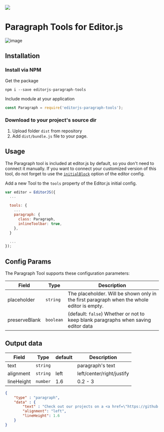 ![](https://badgen.net/badge/Editor.js/v2.0/blue)

# Paragraph Tools for Editor.js

![image](https://i.ibb.co/vdBTP1r/2022-08-02-17-41-13.png)

## Installation

### Install via NPM

Get the package

```shell
npm i --save editorjs-paragraph-tools
```

Include module at your application

```javascript
const Paragraph = require('editorjs-paragraph-tools');
```

### Download to your project's source dir

1. Upload folder `dist` from repository
2. Add `dist/bundle.js` file to your page.

## Usage

The Paragraph tool is included at editor.js by default, so you don't need to connect it manually.
If you want to connect your customized version of this tool, do not forget to use the [`initialBlock`](https://editorjs.io/configuration#change-the-default-block)
option of the editor config.

Add a new Tool to the `tools` property of the Editor.js initial config.

```javascript
var editor = EditorJS({
  ...

  tools: {
    ...
    paragraph: {
      class: Paragraph,
      inlineToolbar: true,
    },
  }

  ...
});
```

## Config Params

The Paragraph Tool supports these configuration parameters:

| Field | Type     | Description        |
| ----- | -------- | ------------------ |
| placeholder | `string` | The placeholder. Will be shown only in the first paragraph when the whole editor is empty.  |
| preserveBlank | `boolean` | (default: `false`) Whether or not to keep blank paragraphs when saving editor data |

## Output data

| Field  | Type     | default | Description       |
| ------ |----------|-----|-------------------|
| text   | `string` |     |  paragraph's text |
| alignment   | `string`| left | left/center/right/justify |
| lineHeight   | `number`| 1.6 | 0.2 - 3 |


```json
{
    "type" : "paragraph",
    "data" : {
        "text" : "Check out our projects on a <a href=\"https://github.com/codex-team\">GitHub page</a>.",
        "alignment": "left",
        "lineHeight": 1.6
    }
}
```

